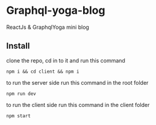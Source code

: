 # Graphql-yoga-blog

ReactJs & GraphqlYoga mini blog

## Install

clone the repo, cd in to it and run this command
```shell
npm i && cd client && npm i
```

to run the server side run this command in the root folder
```shell
npm run dev
```

to run the client side run this command in the client folder
```shell
npm start
```
